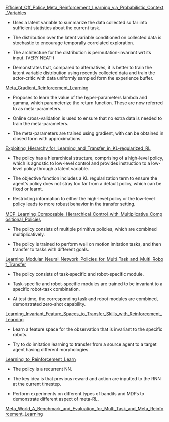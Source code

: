 [Efficient_Off_Policy_Meta_Reinforcement_Learning_via_Probabilistic_Context_Variables](Efficient_Off_Policy_Meta_Reinforcement_Learning_via_Probabilistic_Context_Variables.pdf)

- Uses a latent variable to summarize the data collected so far into sufficient statistics about the current task.

- The distribution over the latent variable conditioned on collected data is stochastic to encourage temporally correlated exploration.

- The architecture for the distribution is permutation-invariant wrt its input. (VERY NEAT!)

- Demonstrates that, compared to alternatives, it is better to train the latent variable distribution using recently collected data and train the actor-critic with data uniformly sampled form the experience buffer.

[Meta_Gradient_Reinforcement_Learning](Meta_Gradient_Reinforcement_Learning.pdf)

- Proposes to learn the value of the hyper-parameters lambda and gamma, which parameterize the return function. These are now referred to as meta-parameters.

- Online cross-validation is used to ensure that no extra data is needed to train the meta-parameters.

- The meta-parameters are trained using gradient, with can be obtained in closed form with approximations.

[Exploiting_Hierarchy_for_Learning_and_Transfer_in_KL-regularized_RL](Exploiting_hierarchy_for_learning_and_transfer_in_KL_regularized_RL.pdf)

- The policy has a hierarchical structure, comprising of a high-level policy, which is agnostic to low-level control
and provides instruction to a low-level policy through a latent variable.

- The objective function includes a KL regularization term to ensure the agent's policy does not stray too far
from a default policy, which can be fixed or learnt.

- Restricting information to either the high-level policy or the low-level policy leads to more robust behavior
in the transfer setting.

[MCP_Learning_Composable_Hierarchical_Control_with_Multiplicative_Compositional_Policies](MCP_Learning_Composable_Hierarchical_Control_with_Multiplicative_Compositional_Policies.pdf)

- The policy consists of multiple primitive policies, which are combined multiplicatively.

- The policy is trained to perform well on motion imitation tasks, and then transfer to tasks with different goals.

[Learning_Modular_Neural_Network_Policies_for_Multi_Task_and_Multi_Robot_Transfer](Learning_Modular_Neural_Network_Policies_for_Multi_Task_and_Multi_Robot_Transfer.pdf)

- The policy consists of task-specific and robot-specific module.

- Task-specific and robot-specific modules are trained to be invariant to a specific robot-task combination.

- At test time, the corresponding task and robot modules are combined, demonstrated zero-shot capability.

[Learning_Invariant_Feature_Spaces_to_Transfer_Skills_with_Reinforcement_Learning](Learning_Invariant_Feature_Spaces_to_Transfer_Skills_with_Reinforcement_Learning.pdf)

- Learn a feature space for the observation that is invariant to the specific robots.

- Try to do imitation learning to transfer from a source agent to a target agent having different morphologies.

[Learning_to_Reinforcement_Learn](Learning_to_Reinforcement_Learn.pdf)

- The policy is a recurrent NN.

- The key idea is that previous reward and action are inputted to the RNN at the current timestep.

- Perform experiments on different types of bandits and MDPs to demonstrate different aspect of meta-RL.

[Meta_World_A_Benchmark_and_Evaluation_for_Multi_Task_and_Meta_Reinforcement_Learning](Meta_World_A_Benchmark_and_Evaluation_for_Multi_Task_and_Meta_Reinforcement_Learning.PDF)

